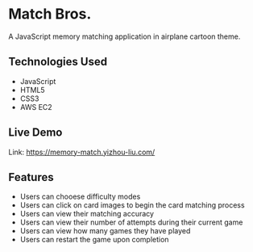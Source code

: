 # Match Bros.

A JavaScript memory matching application in airplane cartoon theme.

## Technologies Used

- JavaScript
- HTML5
- CSS3
- AWS EC2

## Live Demo

Link: https://memory-match.yizhou-liu.com/

## Features

- Users can chooese difficulty modes 
- Users can click on card images to begin the card matching process
- Users can view their matching accuracy
- Users can view their number of attempts during their current game
- Users can view how many games they have played
- Users can restart the game upon completion
